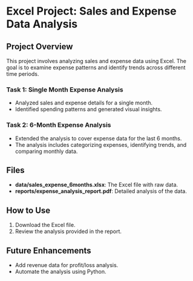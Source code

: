 # Excel Project: Sales and Expense Data Analysis

## Project Overview
This project involves analyzing sales and expense data using Excel. The goal is to examine expense patterns and identify trends across different time periods.

### Task 1: Single Month Expense Analysis
- Analyzed sales and expense details for a single month.
- Identified spending patterns and generated visual insights.

### Task 2: 6-Month Expense Analysis
- Extended the analysis to cover expense data for the last 6 months.
- The analysis includes categorizing expenses, identifying trends, and comparing monthly data.

## Files
- **data/sales_expense_6months.xlsx**: The Excel file with raw data.
- **reports/expense_analysis_report.pdf**: Detailed analysis of the data.

## How to Use
1. Download the Excel file.
2. Review the analysis provided in the report.

## Future Enhancements
- Add revenue data for profit/loss analysis.
- Automate the analysis using Python.
